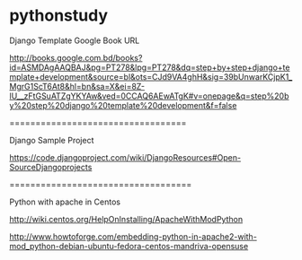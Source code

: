 pythonstudy
===========

Django Template Google Book URL

http://books.google.com.bd/books?id=ASMDAgAAQBAJ&pg=PT278&lpg=PT278&dq=step+by+step+django+template+development&source=bl&ots=CJd9VA4ghH&sig=39bUnwarKCjpK1_MgrG1ScT6At8&hl=bn&sa=X&ei=8Z-lU__zFtGSuATZgYKYAw&ved=0CCAQ6AEwATgK#v=onepage&q=step%20by%20step%20django%20template%20development&f=false

==================================


Django Sample Project

https://code.djangoproject.com/wiki/DjangoResources#Open-SourceDjangoprojects

===================================


Python with apache in Centos

http://wiki.centos.org/HelpOnInstalling/ApacheWithModPython

http://www.howtoforge.com/embedding-python-in-apache2-with-mod_python-debian-ubuntu-fedora-centos-mandriva-opensuse


